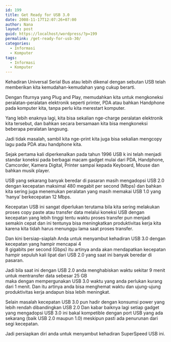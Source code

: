 ```yaml
---
id: 199
title: Get Ready for USB 3.0
date: 2008-11-17T12:07:26+07:00
author: Nana
layout: post
guid: https://localhost/wordpress/?p=199
permalink: /get-ready-for-usb-30/
categories:
  - Informasi
  - Komputer
tags:
  - Informasi
  - Komputer
---
```

Kehadiran Universal Serial Bus atau lebih dikenal dengan sebutan USB telah memberikan kita kemudahan-kemudahan yang cukup berarti.

Dengan fiturnya yang Plug and Play, memudahkan kita untuk mengkoneksi peralatan-peralatan elektronik seperti printer, PDA atau bahkan Handphone pada komputer kita, tanpa perlu kita merestart komputer.

Yang lebih enaknya lagi, kita bisa sekalian nge-charge peralatan elektronik kita tersebut, dan bahkan secara bersamaan kita bisa mengkoneksi beberapa peralatan langsung.

Jadi tidak masalah, sambil kita nge-print kita juga bisa sekalian mengcopy lagu pada PDA atau handphone kita.

Sejak pertama kali diperkenalkan pada tahun 1996 USB k ini telah menjadi standar koneksi pada berbagai macam gadget mulai dari PDA, Handphone, Camcorder, Kamera Digital, Printer sampai kepada Keyboard, Mouse dan bahkan musik player.

USB yang sekarang banyak beredar di pasaran masih mengadopsi USB 2.0 dengan kecepatan maksimal 480 megabit per second (Mbps) dan bahkan kita sering juga menemukan peralatan yang masih memakai USB 1.0 yang ‘hanya’ berkecepatan 12 Mbps.

Kecepatan USB ini sangat diperlukan terutama bila kita sering melakukan proses copy paste atau transfer data melalui koneksi USB dengan kecepatan yang lebih tinggi tentu waktu proses transfer pun menjadi semakin cepat dan ini tentunya bisa meningkatkan produktivitas kerja kita karena kita tidah harus menunggu lama saat proses transfer.

Dan kini bersiap-siaplah Anda untuk menyambut kehadiran USB 3.0 dengan kecepatan yang hampir mencapai 4  
8 gigabits per second (Gbps) itu artinya anda akan mendapatkan kecepatan hampir sepuluh kali lipat dari USB 2.0 yang saat ini banyak beredar di pasaran.

Jadi bila saat ini dengan USB 2.0 anda menghabiskan waktu sekitar 9 menit untuk mentransfer data sebesar 25 GB  
maka dengan mempergunakan USB 3.0 waktu yang anda perlukan kurang dari 1 menit. Dan itu artinya anda bisa menghemat waktu dan ujung-ujung produktivitas kerja andapun bisa lebih meningkat.

Selain masalah kecepatan USB 3.0 pun hadir dengan konsumsi power yang lebih rendah dibandingkan USB 2.0 Dan kabar baiknya lagi setiap gadget yang mengadopsi USB 3.0 ini bakal kompetible dengan port USB yang ada sekarang (baik USB 2.0 maupun 1.0) meskipun pasti ada penurunan dari segi kecepatan.

Jadi persiapkan diri anda untuk menyambut kehadiran SuperSpeed USB ini.
